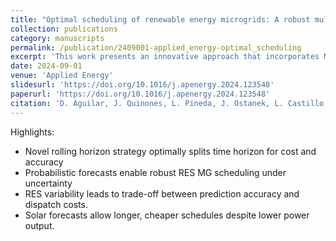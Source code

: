 ```yaml
---
title: "Optimal scheduling of renewable energy microgrids: A robust multi-objective approach with machine learning-based probabilistic forecasting"
collection: publications
category: manuscripts
permalink: /publication/2409001-applied_energy-optimal_scheduling
excerpt: 'This work presents an innovative approach that incorporates ML probabilistic forecasting into rolling horizon strategies for the economic dispatch - unit commitment  problem, which are two techniques not often merged in the current state of the art.'
date: 2024-09-01
venue: 'Applied Energy'
slidesurl: 'https://doi.org/10.1016/j.apenergy.2024.123548'
paperurl: 'https://doi.org/10.1016/j.apenergy.2024.123548'
citation: 'D. Aguilar, J. Quinones, L. Pineda, J. Ostanek, L. Castillo, . (2024). &quot;Optimal scheduling of renewable energy microgrids: A robust multi-objective approach with machine learning-based probabilistic forecasting.&quot; <i>Applied Energy</i>.'
---
```


Highlights:
- Novel rolling horizon strategy optimally splits time horizon for cost and accuracy
- Probabilistic forecasts enable robust RES MG scheduling under uncertainty
- RES variability leads to trade-off between prediction accuracy and dispatch costs.
- Solar forecasts allow longer, cheaper schedules despite lower power output.
